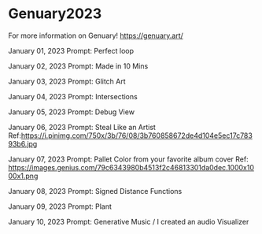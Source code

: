 # Genuary2023
For more information on Genuary!
https://genuary.art/

January 01, 2023
Prompt: Perfect loop

January 02, 2023
Prompt: Made in 10 Mins

January 03, 2023
Prompt: Glitch Art

January 04, 2023
Prompt: Intersections

January 05, 2023
Prompt: Debug View

January 06, 2023
Prompt: Steal Like an Artist 
Ref:https://i.pinimg.com/750x/3b/76/08/3b760858672de4d104e5ec17c78393b6.jpg

January 07, 2023
Prompt: Pallet Color from your favorite album cover
Ref: https://images.genius.com/79c6343980b4513f2c46813301da0dec.1000x1000x1.png

January 08, 2023
Prompt: Signed Distance Functions

January 09, 2023
Prompt: Plant

January 10, 2023
Prompt: Generative Music / I created an audio Visualizer

